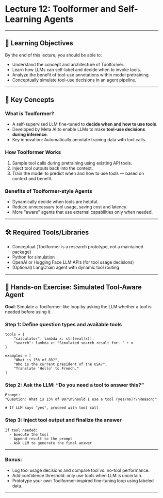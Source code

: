# Lecture 12: Toolformer and Self-Learning Agents

---

## 🎯 Learning Objectives

By the end of this lecture, you should be able to:

- Understand the concept and architecture of Toolformer.
- Learn how LLMs can self-label and decide when to invoke tools.
- Analyze the benefit of tool-use annotations within model pretraining.
- Conceptually simulate tool-use decisions in an agent pipeline.

---

## 🧩 Key Concepts

### What is Toolformer?

- A self-supervised LLM fine-tuned to **decide when and how to use tools**.
- Developed by Meta AI to enable LLMs to make **tool-use decisions during inference**.
- Key innovation: Automatically annotate training data with tool calls.

### How Toolformer Works

1. Sample tool calls during pretraining using existing API tools.
2. Inject tool outputs back into the context.
3. Train the model to predict when and how to use tools — based on context and benefit.

### Benefits of Toolformer-style Agents

- Dynamically decide when tools are helpful.
- Reduce unnecessary tool usage, saving cost and latency.
- More "aware" agents that use external capabilities only when needed.

---

## 🛠 Required Tools/Libraries

- Conceptual (Toolformer is a research prototype, not a maintained package)
- Python for simulation
- OpenAI or Hugging Face LLM APIs (for tool usage decisions)
- (Optional) LangChain agent with dynamic tool routing

---

## 🔬 Hands-on Exercise: Simulated Tool-Aware Agent

**Goal**: Simulate a Toolformer-like loop by asking the LLM whether a tool is needed before using it.

### Step 1: Define question types and available tools

    tools = {
        "calculator": lambda x: str(eval(x)),
        "search": lambda x: "Simulated search result for: " + x
    }

    examples = [
        "What is 15% of 80?",
        "Who is the current president of the USA?",
        "Translate 'Hello' to French."
    ]

### Step 2: Ask the LLM: “Do you need a tool to answer this?”

    Prompt:
    "Question: What is 15% of 80?\nShould I use a tool (yes/no)?\nReason:"

    # If LLM says "yes", proceed with tool call

### Step 3: Inject tool output and finalize the answer

    If tool needed:
      - Execute the tool
      - Append result to the prompt
      - Ask LLM to generate the final answer

---

### Bonus:

- Log tool usage decisions and compare tool vs. no-tool performance.
- Add confidence threshold: only use tools when LLM is uncertain.
- Prototype your own Toolformer-inspired fine-tuning loop using labeled data.

---

